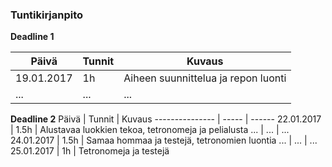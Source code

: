 ### Tuntikirjanpito

**Deadline 1**

Päivä | Tunnit | Kuvaus
--------------- | ----- | ------
19.01.2017 | 1h | Aiheen suunnittelua ja repon luonti
... | ... | ...


**Deadline 2**
Päivä | Tunnit | Kuvaus
--------------- | ----- | ------
22.01.2017 | 1.5h | Alustavaa luokkien tekoa, tetronomeja ja pelialusta
... | ...  | ...
24.01.2017 | 1.5h | Samaa hommaa ja testejä, tetronomien luontia
... | ...  | ...
25.01.2017 | 1h   | Tetronomeja ja testejä
